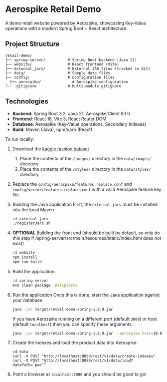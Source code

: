 # Aerospike Retail Demo

A demo retail website powered by Aerospike, showcasing Key-Value operations with a modern Spring Boot + React architecture.

## Project Structure

```
retail-demo/
├── spring-server/          # Spring Boot backend (Java 21)
├── website/                # React frontend (Vite)
├── external_jars/          # External JAR files (tracked in Git)
├── data/                   # Sample data files
├── config/                 # Configuration files
  ├── aerospike/              # Aerospike configuration
└── .gitignore              # Multi-module gitignore
```

## Technologies

- **Backend**: Spring Boot 3.2, Java 21, Aerospike Client 9.1.0
- **Frontend**: React 18, Vite 5, React Router DOM
- **Database**: Aerospike (Key-Value operations, Secondary Indexes)
- **Build**: Maven (Java), npm/yarn (React)

To run locally:

1. Download the [kaggle fashion dataset](https://www.kaggle.com/datasets/paramaggarwal/fashion-product-images-dataset)
    1. Place the contents of the `/images/` directory in the `data/images/` directory.
    2. Place the contents of the `/styles/` directory in the `data/styles/` directory.
2. Replace the `config/aerospike/features.replace.conf` and `config/vector/features.replace.conf` with a valid Aerospike feature key file.
3. Building the Java application
    First, the `external_jars` must be installed into the local Maven
    ```bash
    cd external_jars
    ./registerJars.sh
    ```
4. __OPTIONAL__ Building the front end (should be built by default, so only do this step if /spring-server/src/main/resources/static/index.html does not exist)
    ```bash
    cd website
    npm install
    npm run build
    ```
5. Build the application: 
    ```bash
    cd spring-server
    mvn clean package -DskipTests
    ```

6. Run the application
    Once this is done, start the Java application against your database 
    ```bash
    java -jar target/retail-demo-spring-1.0.0.jar
    ```

    If you have Aerospike running on a different port (default `3000`) or host (default `localhost`) then you can specify these arguments:
    ```bash
    java -jar target/retail-demo-spring-1.0.0.jar --aerospike.host=10.0.0.1 --aerospike.port=3100
    ```

7. Create the indexes and load the product data into Aerospike:
    ```
    cd data
    curl -X POST "http://localhost:8080/rest/v1/data/create-indexes"
    curl -X POST "http://localhost:8080/rest/v1/data/load?dataPath=`pwd`"
    ```

8. Point a browser at `localhost:8080` and you should be good to go! 
